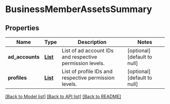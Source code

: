 # BusinessMemberAssetsSummary
## Properties

| Name | Type | Description | Notes |
|------------ | ------------- | ------------- | -------------|
| **ad\_accounts** | [**List**](BusinessMemberAssetsSummary_ad_accounts_inner.md) | List of ad account IDs and respective permission levels. | [optional] [default to null] |
| **profiles** | [**List**](BusinessMemberAssetsSummary_profiles_inner.md) | List of profile IDs and respective permission levels. | [optional] [default to null] |

[[Back to Model list]](../README.md#documentation-for-models) [[Back to API list]](../README.md#documentation-for-api-endpoints) [[Back to README]](../README.md)

